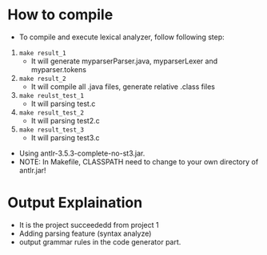 # How to compile
- To compile and execute lexical analyzer, follow following step:

1. `make result_1`
    - It will generate myparserParser.java, myparserLexer and myparser.tokens
2. `make result_2`
    - It will compile all .java files, generate relative .class files
3. `make reulst_test_1` 
    - It will parsing test.c
4. `make result_test_2` 
    - It will parsing test2.c
5. `make result_test_3`
    - It will parsing test3.c

- Using antlr-3.5.3-complete-no-st3.jar.
- NOTE: In Makefile, CLASSPATH need to change to your own directory of antlr.jar!

# Output Explaination
- It is the project succeededd from project 1
- Adding parsing feature (syntax analyze)
- output grammar rules in the code generator part.
